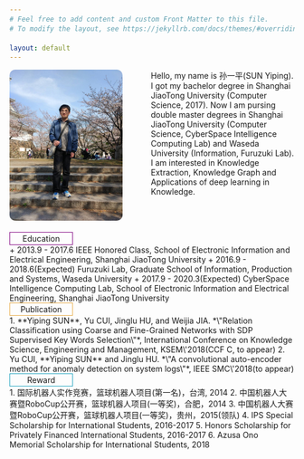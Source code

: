 ```yaml
---
# Feel free to add content and custom Front Matter to this file.
# To modify the layout, see https://jekyllrb.com/docs/themes/#overriding-theme-defaults

layout: default
---
```

<img style="float:left; border-radius:10px; width: 200px; margin-right: 50px;" src="assets/image/photo3.jpeg">
Hello, my name is 孙一平(SUN Yiping). 
I got my bachelor degree in Shanghai JiaoTong University (Computer Science, 2017). 
Now I am pursing double master degrees in Shanghai JiaoTong University (Computer Science, CyberSpace Intelligence Computing Lab) and Waseda University (Information, Furuzuki Lab). I am interested in Knowledge Extraction, Knowledge Graph and Applications of deep learning in Knowledge.

<div style="clear:both; margin-bottom: 20px;"></div>


<div style="border: 1px solid purple; width:100px; text-align:center; padding: 2px 5px 2px 5px;">Education</div>
+ 2013.9 - 2017.6 IEEE Honored Class, School of Electronic Information and Electrical Engineering, Shanghai JiaoTong University
+ 2016.9 - 2018.6(Expected) Furuzuki Lab, Graduate School of Information, Production and Systems, Waseda University
+ 2017.9 - 2020.3(Expected) CyberSpace Intelligence Computing Lab, School of Electronic Information and Electrical Engineering, Shanghai JiaoTong University

<div style="border: 1px solid rgb(231, 170, 68); width:100px; text-align:center; padding: 2px 5px 2px 5px;">Publication</div>
1. **Yiping SUN**, Yu CUI, Jinglu HU, and Weijia JIA. *\"Relation Classification using Coarse and Fine-Grained Networks with SDP Supervised Key Words Selection\"*, International Conference on Knowledge Science, Engineering and Management, KSEM\'2018(CCF C, to appear)
2. Yu CUI, **Yiping SUN** and Jinglu HU. *\"A convolutional auto-encoder method for anomaly detection on system logs\"*, IEEE SMC\'2018(to appear)

<div style="border: 1px solid rgb(23, 159, 188); width:100px; text-align:center; padding: 2px 5px 2px 5px;">Reward</div>
1. 国际机器人实作竞赛，篮球机器人项目(第一名)，台湾, 2014
2. 中国机器人大赛暨RoboCup公开赛，篮球机器人项目(一等奖)，合肥，2014
3. 中国机器人大赛暨RoboCup公开赛，篮球机器人项目(一等奖)，贵州，2015(领队)
4. IPS Special Scholarship for International Students, 2016-2017
5. Honors Scholarship for Privately Financed International Students, 2016-2017
6. Azusa Ono Memorial Scholarship for International Students, 2018
